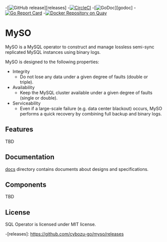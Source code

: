 -[![GitHub release](https://img.shields.io/github/release/cybozu-go/myso.svg?maxAge=60)][releases]
-[![CircleCI](https://circleci.com/gh/cybozu-go/myso.svg?style=svg)](https://circleci.com/gh/cybozu-go/myso)
-[![GoDoc](https://godoc.org/github.com/cybozu-go/myso?status.svg)][godoc]
-[![Go Report Card](https://goreportcard.com/badge/github.com/cybozu-go/myso)](https://goreportcard.com/report/github.com/cybozu-go/myso)
-[![Docker Repository on Quay](https://quay.io/repository/cybozu/myso/status "Docker Repository on Quay")](https://quay.io/repository/cybozu/myso)

MySO
====

MySO is a MySQL operator to construct and manage lossless semi-sync replicated MySQL instances using binary logs.

MySO is designed to  the following properties:
- Integrity
    - Do not lose any data under a given degree of faults (double or triple).
- Availability
    - Keep the MySQL cluster available under a given degree of faults (single or double).
- Serviceability
    - Even if a large-scale failure (e.g. data center blackout) occurs, MySO performs a quick recovery by combining full backup and binary logs.

Features
--------

TBD

Documentation
--------------

[docs](docs/) directory contains documents about designs and specifications.

Components
----------

TBD

License
-------
SQL Operator is licensed under MIT license.

-[releases]: https://github.com/cybozu-go/myso/releases
